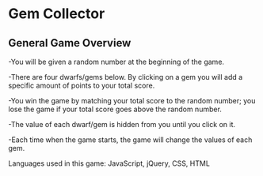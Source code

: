 # Gem Collector

## General Game Overview

-You will be given a random number at the beginning of the game.

-There are four dwarfs/gems below. By clicking on a gem you will add a specific amount of points to your total score.

-You win the game by matching your total score to the random number; you lose the game if your total score goes above the random number.

-The value of each dwarf/gem is hidden from you until you click on it.

-Each time when the game starts, the game will change the values of each gem.

Languages used in this game: JavaScript, jQuery, CSS, HTML

